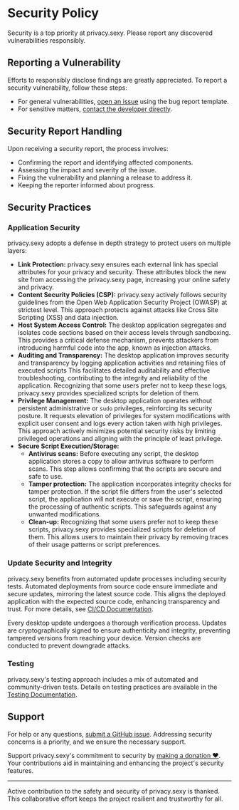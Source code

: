 # Security Policy

Security is a top priority at privacy.sexy.
Please report any discovered vulnerabilities responsibly.

## Reporting a Vulnerability

Efforts to responsibly disclose findings are greatly appreciated. To report a security vulnerability, follow these steps:

- For general vulnerabilities, [open an issue](https://github.com/undergroundwires/privacy.sexy/issues/new/choose) using the bug report template.
- For sensitive matters, [contact the developer directly](https://undergroundwires.dev).

## Security Report Handling

Upon receiving a security report, the process involves:

- Confirming the report and identifying affected components.
- Assessing the impact and severity of the issue.
- Fixing the vulnerability and planning a release to address it.
- Keeping the reporter informed about progress.

## Security Practices

### Application Security

privacy.sexy adopts a defense in depth strategy to protect users on multiple layers:

- **Link Protection:**
  privacy.sexy ensures each external link has special attributes for your privacy and security.
  These attributes block the new site from accessing the privacy.sexy page, increasing your online safety and privacy.
- **Content Security Policies (CSP):**
  privacy.sexy actively follows security guidelines from the Open Web Application Security Project (OWASP) at strictest level.
  This approach protects against attacks like Cross Site Scripting (XSS) and data injection.
- **Host System Access Control:**
  The desktop application segregates and isolates code sections based on their access levels through sandboxing.
  This provides a critical defense mechanism, prevents attackers from introducing harmful code into the app, known as injection attacks.
- **Auditing and Transparency:**
  The desktop application improves security and transparency by logging application activities and retaining files of executed scripts
  This facilitates detailed auditability and effective troubleshooting, contributing to the integrity and reliability of the application.
  Recognizing that some users prefer not to keep these logs, privacy.sexy provides specialized scripts for deletion of them.
- **Privilege Management:**
  The desktop application operates without persistent administrative or `sudo` privileges, reinforcing its security posture. It requests
  elevation of privileges for system modifications with explicit user consent and logs every action taken with high privileges. This
  approach actively minimizes potential security risks by limiting privileged operations and aligning with the principle of least privilege.
- **Secure Script Execution/Storage:**
  - **Antivirus scans:**
    Before executing any script, the desktop application stores a copy to allow antivirus software to perform scans.
    This step allows confirming that the scripts are secure and safe to use.
  - **Tamper protection:**
    The application incorporates integrity checks for tamper protection.
    If the script file differs from the user's selected script, the application will not execute or save the script, ensuring the processing
    of authentic scripts.
    This safeguards against any unwanted modifications.
  - **Clean-up:**
    Recognizing that some users prefer not to keep these scripts, privacy.sexy provides specialized scripts for deletion of them.
    This allows users to maintain their privacy by removing traces of their usage patterns or script preferences.

### Update Security and Integrity

privacy.sexy benefits from automated update processes including security tests. Automated deployments from source code ensure immediate and secure updates, mirroring the latest source code. This aligns the deployed application with the expected source code, enhancing transparency and trust. For more details, see [CI/CD Documentation](./docs/ci-cd.md).

Every desktop update undergoes a thorough verification process. Updates are cryptographically signed to ensure authenticity and integrity, preventing tampered versions from reaching your device. Version checks are conducted to prevent downgrade attacks.

### Testing

privacy.sexy's testing approach includes a mix of automated and community-driven tests.
Details on testing practices are available in the [Testing Documentation](./docs/tests.md).

## Support

For help or any questions, [submit a GitHub issue](https://github.com/undergroundwires/privacy.sexy/issues/new/choose). Addressing security concerns is a priority, and we ensure the necessary support.

Support privacy.sexy's commitment to security by [making a donation ❤️](https://github.com/sponsors/undergroundwires). Your contributions aid in maintaining and enhancing the project's security features.

---

Active contribution to the safety and security of privacy.sexy is thanked. This collaborative effort keeps the project resilient and trustworthy for all.
